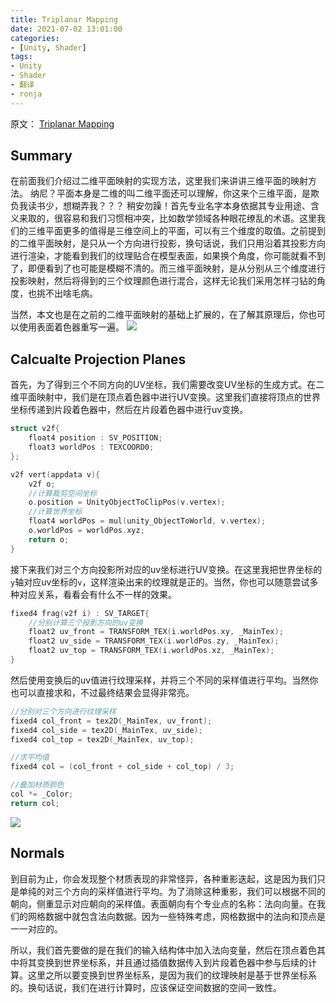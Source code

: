```yaml
---
title: Triplanar Mapping
date: 2021-07-02 13:01:00
categories:
- [Unity, Shader]
tags:
- Unity
- Shader
- 翻译
- ronja
---
```

原文：
[Triplanar Mapping](https://www.ronja-tutorials.com/post/010-triplanar-mapping/)

## Summary

在前面我们介绍过二维平面映射的实现方法，这里我们来讲讲三维平面的映射方法。
纳尼？平面本身是二维的叫二维平面还可以理解，你这来个三维平面，是欺负我读书少，想糊弄我？？？
稍安勿躁！首先专业名字本身依据其专业用途、含义来取的，很容易和我们习惯相冲突，比如数学领域各种眼花缭乱的术语。这里我们的三维平面更多的值得是三维空间上的平面，可以有三个维度的取值。之前提到的二维平面映射，是只从一个方向进行投影，换句话说，我们只用沿着其投影方向进行渲染，才能看到我们的纹理贴合在模型表面，如果换个角度，你可能就看不到了，即便看到了也可能是模糊不清的。而三维平面映射，是从分别从三个维度进行投影映射，然后将得到的三个纹理颜色进行混合，这样无论我们采用怎样刁钻的角度，也挑不出啥毛病。

当然，本文也是在之前的二维平面映射的基础上扩展的，在了解其原理后，你也可以使用表面着色器重写一遍。
![](https://www.ronja-tutorials.com/assets/images/posts/010/Result.gif)

## Calcualte Projection Planes

首先，为了得到三个不同方向的UV坐标，我们需要改变UV坐标的生成方式。在二维平面映射中，我们是在顶点着色器中进行UV变换。这里我们直接将顶点的世界坐标传递到片段着色器中，然后在片段着色器中进行uv变换。
```c++
struct v2f{
    float4 position : SV_POSITION;
    float3 worldPos : TEXCOORD0;
};

v2f vert(appdata v){
    v2f o;
    //计算裁剪空间坐标
    o.position = UnityObjectToClipPos(v.vertex);
    //计算世界坐标
    float4 worldPos = mul(unity_ObjectToWorld, v.vertex);
    o.worldPos = worldPos.xyz;
    return o;
}
```

接下来我们对三个方向投影所对应的uv坐标进行UV变换。在这里我把世界坐标的`y`轴对应uv坐标的`v`，这样渲染出来的纹理就是正的。当然，你也可以随意尝试多种对应关系，看看会有什么不一样的效果。
```c++
fixed4 frag(v2f i) : SV_TARGET{
    //分别计算三个投影方向的uv变换
    float2 uv_front = TRANSFORM_TEX(i.worldPos.xy, _MainTex);
    float2 uv_side = TRANSFORM_TEX(i.worldPos.zy, _MainTex);
    float2 uv_top = TRANSFORM_TEX(i.worldPos.xz, _MainTex);
}
```

然后使用变换后的uv值进行纹理采样，并将三个不同的采样值进行平均。当然你也可以直接求和，不过最终结果会显得非常亮。
```c++
//分别对三个方向进行纹理采样
fixed4 col_front = tex2D(_MainTex, uv_front);
fixed4 col_side = tex2D(_MainTex, uv_side);
fixed4 col_top = tex2D(_MainTex, uv_top);

//求平均值
fixed4 col = (col_front + col_side + col_top) / 3;

//叠加材质颜色
col *= _Color;
return col;
```
![](https://www.ronja-tutorials.com/assets/images/posts/010/AllSides.png)

## Normals

到目前为止，你会发现整个材质表现的非常怪异，各种重影迭起，这是因为我们只是单纯的对三个方向的采样值进行平均。为了消除这种重影，我们可以根据不同的朝向，侧重显示对应朝向的采样值。表面朝向有个专业点的名称：法向向量。在我们的网格数据中就包含法向数据。因为一些特殊考虑，网格数据中的法向和顶点是一一对应的。

所以，我们首先要做的是在我们的输入结构体中加入法向变量，然后在顶点着色其中将其变换到世界坐标系，并且通过插值数据传入到片段着色器中参与后续的计算。这里之所以要变换到世界坐标系，是因为我们的纹理映射是基于世界坐标系的。换句话说，我们在进行计算时，应该保证空间数据的空间一致性。



